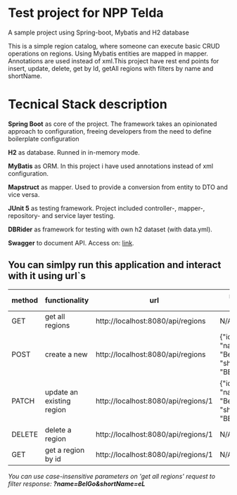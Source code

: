 # Test project for NPP Telda
A sample project using Spring-boot, Mybatis and H2 database

This is a simple region catalog, where someone can execute basic CRUD operations on regions. Using Mybatis entities are mapped in mapper. Annotations are used instead of xml.This project have rest end points for insert, update, delete, get by Id, getAll regions with filters by name and shortName.
# Tecnical Stack description
__Spring Boot__ as core of the project.  The framework takes an opinionated approach to configuration, freeing developers from the need to define boilerplate configuration

__H2__ as database. Runned in in-memory mode.

__MyBatis__ as ORM. In this project i have used annotations instead of xml configuration.

__Mapstruct__ as mapper. Used to provide a conversion from entity to DTO and vice versa.

__JUnit 5__ as testing framework. Project included controller-, mapper-, repository- and service layer testing.

__DBRider__ as framework for testing with own h2 dataset (with data.yml).

__Swagger__ to document API. Access on: <a href="http://localhost:8080/swagger-ui/index.html">link</a>.
## You can simlpy run this application and interact with it using url`s
method |	functionality |	url |	request body
--- | --- | --- | ---
GET |	get all regions |	http://localhost:8080/api/regions |	N/A
POST |	create a new |	http://localhost:8080/api/regions |	{"id": 1, "name": "Belgorod", "shortName": "BEL"}
PATCH |	update an existing region |	http://localhost:8080/api/regions/1 |	{"id": 1, "name": "Belgorod2", "shortName": "BEL2"}
DELETE |	delete a region |	http://localhost:8080/api/regions/1 |	N/A
GET |	get a region by id |	http://localhost:8080/api/regions/1 |	N/A

_You can use case-insensitive parameters on 'get all regions' request to filter response:_ ***?name=BelGo&shortName=eL***
